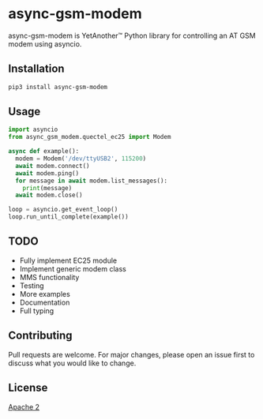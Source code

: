 # async-gsm-modem

async-gsm-modem is YetAnother™ Python library for controlling an AT GSM modem using asyncio.



## Installation

```bash
pip3 install async-gsm-modem
```

## Usage

```python
import asyncio
from async_gsm_modem.quectel_ec25 import Modem

async def example():
  modem = Modem('/dev/ttyUSB2', 115200)
  await modem.connect()
  await modem.ping()
  for message in await modem.list_messages():
    print(message)
  await modem.close()

loop = asyncio.get_event_loop()
loop.run_until_complete(example())

```
## TODO

- Fully implement EC25 module
- Implement generic modem class
- MMS functionality
- Testing
- More examples
- Documentation
- Full typing

## Contributing
Pull requests are welcome. For major changes, please open an issue first to discuss what you would like to change.


## License
[Apache 2](https://choosealicense.com/licenses/apache-2.0/)
